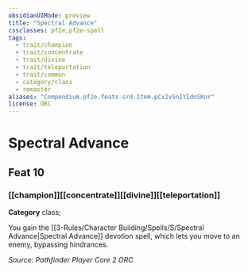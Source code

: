 ```yaml
---
obsidianUIMode: preview
title: "Spectral Advance"
cssclasses: pf2e,pf2e-spell
tags:
  - trait/champion
  - trait/concentrate
  - trait/divine
  - trait/teleportation
  - trait/common
  - category/class
  - remaster
aliases: "Compendium.pf2e.feats-srd.Item.pCx2vSnIYIdnSKnr"
license: ORC
---
```

# Spectral Advance
## Feat 10
### [[champion]][[concentrate]][[divine]][[teleportation]]

**Category** class; 




You gain the [[3-Rules/Character Building/Spells/S/Spectral Advance|Spectral Advance]] devotion spell, which lets you move to an enemy, bypassing hindrances.

*Source: Pathfinder Player Core 2*
*ORC*